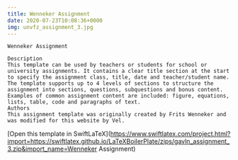 ```yaml
---
title: Wenneker Assignment
date: 2020-07-23T10:08:36+0000
img: unvfz_assignment_3.jpg
---
```

```
Wenneker Assignment

Description
This template can be used by teachers or students for school or university assignments. It contains a clear title section at the start to specify the assignment class, title, date and teacher/student name. The template supports up to 4 levels of sections to structure the assignment into sections, questions, subquestions and bonus content. Examples of common assignment content are included: figure, equations, lists, table, code and paragraphs of text.
Authors
This assignment template was originally created by Frits Wenneker and was modified for this website by Vel.
```
[Open this template in SwiftLaTeX](https://www.swiftlatex.com/project.html?import=https://swiftlatex.github.io/LaTeXBoilerPlate/zips/gavln_assignment_3.zip&import_name=Wenneker Assignment)
